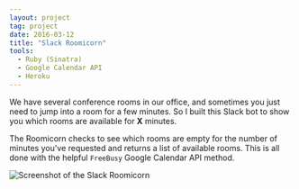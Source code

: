 ```yaml
---
layout: project
tag: project
date: 2016-03-12
title: "Slack Roomicorn"
tools:
  - Ruby (Sinatra)
  - Google Calendar API
  - Heroku
---
```


We have several conference rooms in our office, and sometimes you just need to jump into a room for a few minutes. So I built this Slack bot to show you which rooms are available for **X** minutes.

The Roomicorn checks to see which rooms are empty for the number of minutes you've requested and returns a list of available rooms. This is all done with the helpful `FreeBusy` Google Calendar API method.

![Screenshot of the Slack Roomicorn](/assets/images/2016/screen-roomicorn.jpg)
